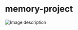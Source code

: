 # memory-project
![Image description](https://photos.google.com/album/AF1QipO1hToK006Sk3bLPNw-jnN3MCC2aJXy1ic7Y0k/photo/AF1QipMAbN4MfuAb9y1XFp_R1Bjy2U1yNMtdtPpEbvw)
